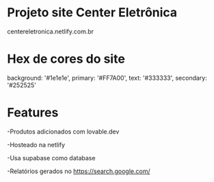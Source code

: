 # Projeto site Center Eletrônica

centereletronica.netlify.com.br

# Hex de cores do site
 background: '#1e1e1e',
 primary: '#FF7A00',
 text: '#333333',
 secondary: '#252525'

# Features

-Produtos adicionados com lovable.dev

-Hosteado na netlify

-Usa supabase como database

-Relatórios gerados no https://search.google.com/
